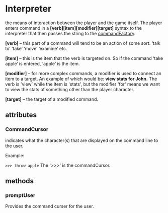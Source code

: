 # Interpreter

the means of interaction between the player and the game
itself. The player enters command in a **[verb][item][modifier][target]**
syntax to the interpreter that then passes the string to the [commandFactory](https://github.com/TorroesPrime/RoomOneOhOne/blob/main/design/CLS_interpreter.md).

**[verb]**
– this part of a command will tend to be an action of some sort. ‘talk to’
‘take’ ‘move’ ‘examine’ etc.

**[item]**
– this is the item that the verb is targeted on. So if the command ‘take apple’
is entered, ‘apple’ is the item.

**[modifier]**
– for more complex commands, a modifier is used to connect an item to a target.
An example of which would be: **view stats for John.** The verb is 'view’
while the item is 'stats', but the modifier 'for' means we want to view the
stats of something other than the player character.

**[target]**
– the target of a modified command.

## attributes

### CommandCursor

indicates what the character(s) that are displayed on the command line to the user.

Example:

```>>> throw apple```  The '>>>' is the commandCursor.

## methods

### promptUser

Provides the command curser for the user.

